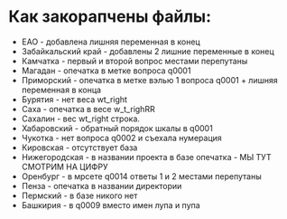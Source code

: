 # Как закорапчены файлы:
- ЕАО - добавлена лишняя переменная в конец
- Забайкальский край - добавлены 2 лишние переменные в конец
- Камчатка - первый и второй вопрос местами перепутаны
- Магадан - опечатка в метке вопроса q0001
- Приморский - опечатка в метке вэлью 1 вопроса q0001 + лишняя переменная в конца
- Бурятия - нет веса wt_right
- Саха - опечатка в весе w_t_righRR
- Сахалин - вес wt_right  строка.
- Хабаровский - обратный порядок шкалы в q0001
- Чукотка - нет вопроса q0002 и съехала нумерация
- Кировская - отсутствует база
- Нижегородская - в названии проекта в базе опечатка - МЫ ТУТ СМОТРИМ НА ЦИФРУ
- Оренбург - в мрсете q0014 ответы 1 и 2 местами перепутаны
- Пенза - опечатка в названии директории
- Пермский - в базе никого нет
- Башкирия - в q0009 вместо имен лупа и пупа
